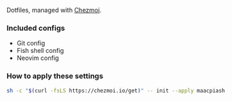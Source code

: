 Dotfiles, managed with [Chezmoi](https://www.chezmoi.io).

### Included configs

- Git config
- Fish shell config
- Neovim config

### How to apply these settings

```bash
sh -c "$(curl -fsLS https://chezmoi.io/get)" -- init --apply maacpiash
```
